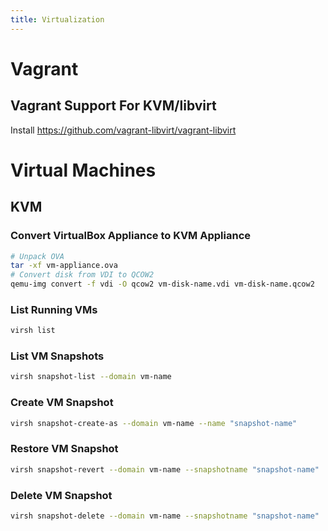 ```yaml
---
title: Virtualization
---
```


# Vagrant

## Vagrant Support For KVM/libvirt

Install https://github.com/vagrant-libvirt/vagrant-libvirt

# Virtual Machines

## KVM

### Convert VirtualBox Appliance to KVM Appliance

~~~ bash
# Unpack OVA
tar -xf vm-appliance.ova
# Convert disk from VDI to QCOW2
qemu-img convert -f vdi -O qcow2 vm-disk-name.vdi vm-disk-name.qcow2
~~~

### List Running VMs

~~~ bash
virsh list
~~~

### List VM Snapshots

~~~ bash
virsh snapshot-list --domain vm-name
~~~

### Create VM Snapshot

~~~ bash
virsh snapshot-create-as --domain vm-name --name "snapshot-name"
~~~

### Restore VM Snapshot

~~~ bash
virsh snapshot-revert --domain vm-name --snapshotname "snapshot-name"
~~~

### Delete VM Snapshot

~~~ bash
virsh snapshot-delete --domain vm-name --snapshotname "snapshot-name"
~~~

